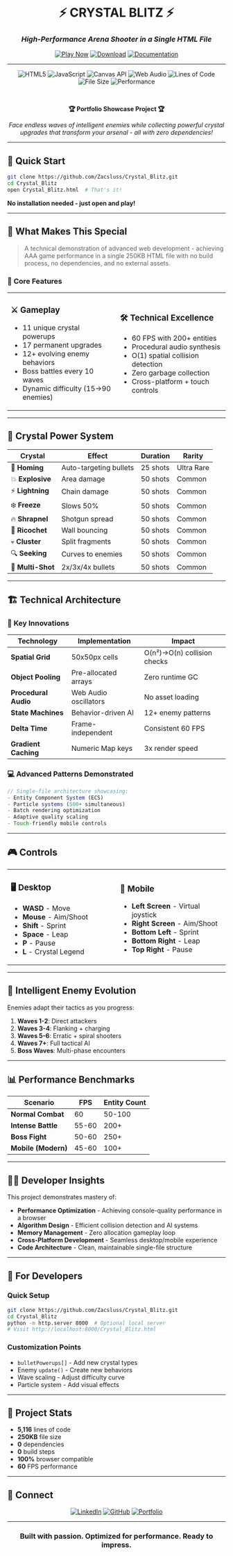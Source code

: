 <div align="center">
  
  # ⚡ CRYSTAL BLITZ ⚡
  ### *High-Performance Arena Shooter in a Single HTML File*
  
  [![Play Now](https://img.shields.io/badge/🎮_PLAY_NOW-Crystal_Blitz-00ff88?style=for-the-badge&logo=gamepad&logoColor=white)](https://zacsluss.github.io/Crystal_Blitz/Crystal_Blitz.html)
  [![Download](https://img.shields.io/badge/💾_DOWNLOAD-Single_File-ff6b35?style=for-the-badge&logo=download&logoColor=white)](https://github.com/Zacsluss/Crystal_Blitz/raw/main/Crystal_Blitz.html)
  [![Documentation](https://img.shields.io/badge/📖_DOCS-Technical_Details-4078c0?style=for-the-badge&logo=github&logoColor=white)](CRYSTAL_BLITZ_DOCUMENTATION.md)
  
  ---
  
  ![HTML5](https://img.shields.io/badge/HTML5-E34F26?style=flat-square&logo=html5&logoColor=white)
  ![JavaScript](https://img.shields.io/badge/JavaScript-F7DF1E?style=flat-square&logo=javascript&logoColor=black)
  ![Canvas API](https://img.shields.io/badge/Canvas_API-FF6B6B?style=flat-square&logo=mozilla&logoColor=white)
  ![Web Audio](https://img.shields.io/badge/Web_Audio_API-5A9FD4?style=flat-square&logo=webaudio&logoColor=white)
  ![Lines of Code](https://img.shields.io/badge/Lines_of_Code-5,116-brightgreen?style=flat-square)
  ![File Size](https://img.shields.io/badge/File_Size-250KB-blue?style=flat-square)
  ![Performance](https://img.shields.io/badge/Performance-60_FPS-green?style=flat-square)
  
  <br>
  
  **🏆 Portfolio Showcase Project 🏆**
  
  *Face endless waves of intelligent enemies while collecting powerful crystal upgrades that transform your arsenal - all with zero dependencies!*
  
</div>

---

## 🚀 **Quick Start**

```bash
git clone https://github.com/Zacsluss/Crystal_Blitz.git
cd Crystal_Blitz
open Crystal_Blitz.html  # That's it!
```

**No installation needed - just open and play!**

---

## 🎯 **What Makes This Special**

> A technical demonstration of advanced web development - achieving AAA game performance in a single 250KB HTML file with no build process, no dependencies, and no external assets.

### 🌟 **Core Features**

<table>
<tr>
<td width="50%">

### ⚔️ **Gameplay**
- 11 unique crystal powerups
- 17 permanent upgrades  
- 12+ evolving enemy behaviors
- Boss battles every 10 waves
- Dynamic difficulty (15→90 enemies)

</td>
<td width="50%">

### 🛠️ **Technical Excellence**
- 60 FPS with 200+ entities
- Procedural audio synthesis
- O(1) spatial collision detection
- Zero garbage collection
- Cross-platform + touch controls

</td>
</tr>
</table>

---

## 💎 **Crystal Power System**

<div align="center">

| Crystal | Effect | Duration | Rarity |
|---------|--------|----------|--------|
| 🎯 **Homing** | Auto-targeting bullets | 25 shots | Ultra Rare |
| 💥 **Explosive** | Area damage | 50 shots | Common |
| ⚡ **Lightning** | Chain damage | 50 shots | Common |
| ❄️ **Freeze** | Slows 50% | 50 shots | Common |
| 🔥 **Shrapnel** | Shotgun spread | 50 shots | Common |
| 🏀 **Ricochet** | Wall bouncing | 50 shots | Common |
| 💀 **Cluster** | Split fragments | 50 shots | Common |
| 🔍 **Seeking** | Curves to enemies | 50 shots | Common |
| 🔫 **Multi-Shot** | 2x/3x/4x bullets | 50 shots | Common |

</div>

---

## 🏗️ **Technical Architecture**

### 🔧 **Key Innovations**

<div align="center">

| Technology | Implementation | Impact |
|------------|---------------|--------|
| **Spatial Grid** | 50x50px cells | O(n²)→O(n) collision checks |
| **Object Pooling** | Pre-allocated arrays | Zero runtime GC |
| **Procedural Audio** | Web Audio oscillators | No asset loading |
| **State Machines** | Behavior-driven AI | 12+ enemy patterns |
| **Delta Time** | Frame-independent | Consistent 60 FPS |
| **Gradient Caching** | Numeric Map keys | 3x render speed |

</div>

### 💻 **Advanced Patterns Demonstrated**

```javascript
// Single-file architecture showcasing:
- Entity Component System (ECS)
- Particle systems (500+ simultaneous)
- Batch rendering optimization
- Adaptive quality scaling
- Touch-friendly mobile controls
```

---

## 🎮 **Controls**

<table>
<tr>
<td width="50%">

### 🖥️ **Desktop**
- **WASD** - Move
- **Mouse** - Aim/Shoot
- **Shift** - Sprint
- **Space** - Leap
- **P** - Pause
- **L** - Crystal Legend

</td>
<td width="50%">

### 📱 **Mobile**
- **Left Screen** - Virtual joystick
- **Right Screen** - Aim/Shoot
- **Bottom Left** - Sprint
- **Bottom Right** - Leap
- **Top Right** - Pause

</td>
</tr>
</table>

---

## 🧠 **Intelligent Enemy Evolution**

Enemies adapt their tactics as you progress:

1. **Waves 1-2**: Direct attackers
2. **Waves 3-4**: Flanking + charging
3. **Waves 5-6**: Erratic + spiral shooters
4. **Waves 7+**: Full tactical AI
5. **Boss Waves**: Multi-phase encounters

---

## 📊 **Performance Benchmarks**

| Scenario | FPS | Entity Count |
|----------|-----|--------------|
| **Normal Combat** | 60 | 50-100 |
| **Intense Battle** | 55-60 | 200+ |
| **Boss Fight** | 50-60 | 250+ |
| **Mobile (Modern)** | 45-60 | 100+ |

---

## 👨‍💻 **Developer Insights**

This project demonstrates mastery of:

- **Performance Optimization** - Achieving console-quality performance in a browser
- **Algorithm Design** - Efficient collision detection and AI systems
- **Memory Management** - Zero allocation gameplay loop
- **Cross-Platform Development** - Seamless desktop/mobile experience
- **Code Architecture** - Clean, maintainable single-file structure

---

## 🚦 **For Developers**

### Quick Setup
```bash
git clone https://github.com/Zacsluss/Crystal_Blitz.git
cd Crystal_Blitz
python -m http.server 8000  # Optional local server
# Visit http://localhost:8000/Crystal_Blitz.html
```

### Customization Points
- `bulletPowerups[]` - Add new crystal types
- Enemy `update()` - Create new behaviors  
- Wave scaling - Adjust difficulty curve
- Particle system - Add visual effects

---

## 🎯 **Project Stats**

- **5,116** lines of code
- **250KB** file size
- **0** dependencies
- **0** build steps
- **100%** browser compatible
- **60** FPS performance

---

## 🤝 **Connect**

<div align="center">

[![LinkedIn](https://img.shields.io/badge/LinkedIn-Connect-0077B5?style=for-the-badge&logo=linkedin&logoColor=white)](https://www.linkedin.com/in/zacharyjsluss/)
[![GitHub](https://img.shields.io/badge/GitHub-Follow-181717?style=for-the-badge&logo=github&logoColor=white)](https://github.com/Zacsluss)
[![Portfolio](https://img.shields.io/badge/Portfolio-Visit-FF6B6B?style=for-the-badge&logo=google-chrome&logoColor=white)](https://zacsluss.github.io/Portfolio)

</div>

---

<div align="center">
  
  ### **Built with passion. Optimized for performance. Ready to impress.**
  
</div>